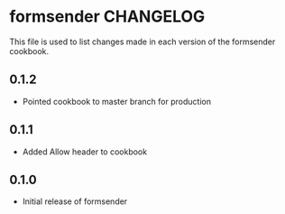 formsender CHANGELOG
====================
This file is used to list changes made in each version of the
formsender cookbook.

0.1.2
-----
- Pointed cookbook to master branch for production

0.1.1
-----
- Added Allow header to cookbook

0.1.0
-----
- Initial release of formsender
